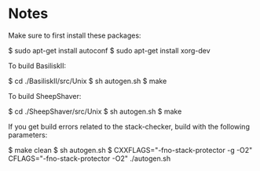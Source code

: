 # Notes

Make sure to first install these packages:

$ sudo apt-get install autoconf
$ sudo apt-get install xorg-dev

To build BasiliskII:

$ cd ./BasiliskII/src/Unix
$ sh autogen.sh
$ make

To build SheepShaver:

$ cd ./SheepShaver/src/Unix
$ sh autogen.sh
$ make

If you get build errors related to the stack-checker, build with the following parameters:

$ make clean
$ sh autogen.sh
$ CXXFLAGS="-fno-stack-protector -g -O2" CFLAGS="-fno-stack-protector -O2" ./autogen.sh

